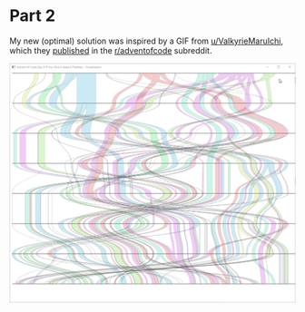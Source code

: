 # Part 2

My new (optimal) solution was inspired by a GIF from
[u/ValkyrieMaruIchi](https://www.reddit.com/user/ValkyrieMaruIchi/),
which they
[published](https://www.reddit.com/r/adventofcode/comments/18bn2oz/2023_day_5c_first_time_using_paths_in_wpf/)
in the
[r/adventofcode](https://www.reddit.com/r/adventofcode/)
subreddit.

![](https://github.com/hansumane/advent_of_code/blob/main/2023/05/Paths_by_ValkyrieMaruIchi.gif)
